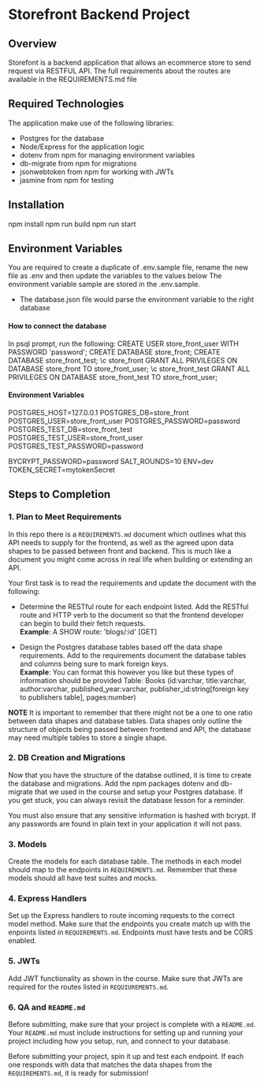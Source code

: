 # Storefront Backend Project

## Overview
Storefont is a backend application that allows an ecommerce store to send request via RESTFUL API. The full requirements about the routes are available in the REQUIREMENTS.md file 

## Required Technologies
The application make use of the following libraries:
- Postgres for the database
- Node/Express for the application logic
- dotenv from npm for managing environment variables
- db-migrate from npm for migrations
- jsonwebtoken from npm for working with JWTs
- jasmine from npm for testing

## Installation
npm install
npm run build
npm run start


## Environment Variables
You are required to create a duplicate of .env.sample file,  rename the new file  as .env and then update the variables to the values below
The environment variable sample are stored in the .env.sample.

- The database.json file would parse the environment variable to the right database


#### How to connect the database
In psql prompt, run the following: 
CREATE USER store_front_user WITH PASSWORD 'password'; 
CREATE DATABASE store_front;
CREATE DATABASE store_front_test; 
\c store_front 
GRANT ALL PRIVILEGES ON DATABASE store_front TO store_front_user;
\c store_front_test GRANT ALL PRIVILEGES ON DATABASE store_front_test TO store_front_user;

#### Environment Variables
POSTGRES_HOST=127.0.0.1
POSTGRES_DB=store_front
POSTGRES_USER=store_front_user
POSTGRES_PASSWORD=password
POSTGRES_TEST_DB=store_front_test
POSTGRES_TEST_USER=store_front_user
POSTGRES_TEST_PASSWORD=password

BYCRYPT_PASSWORD=password
SALT_ROUNDS=10
ENV=dev
TOKEN_SECRET=mytokenSecret



## Steps to Completion

### 1. Plan to Meet Requirements

In this repo there is a `REQUIREMENTS.md` document which outlines what this API needs to supply for the frontend, as well as the agreed upon data shapes to be passed between front and backend. This is much like a document you might come across in real life when building or extending an API. 

Your first task is to read the requirements and update the document with the following:
- Determine the RESTful route for each endpoint listed. Add the RESTful route and HTTP verb to the document so that the frontend developer can begin to build their fetch requests.    
**Example**: A SHOW route: 'blogs/:id' [GET] 

- Design the Postgres database tables based off the data shape requirements. Add to the requirements document the database tables and columns being sure to mark foreign keys.   
**Example**: You can format this however you like but these types of information should be provided
Table: Books (id:varchar, title:varchar, author:varchar, published_year:varchar, publisher_id:string[foreign key to publishers table], pages:number)

**NOTE** It is important to remember that there might not be a one to one ratio between data shapes and database tables. Data shapes only outline the structure of objects being passed between frontend and API, the database may need multiple tables to store a single shape. 

### 2.  DB Creation and Migrations

Now that you have the structure of the databse outlined, it is time to create the database and migrations. Add the npm packages dotenv and db-migrate that we used in the course and setup your Postgres database. If you get stuck, you can always revisit the database lesson for a reminder. 

You must also ensure that any sensitive information is hashed with bcrypt. If any passwords are found in plain text in your application it will not pass.

### 3. Models

Create the models for each database table. The methods in each model should map to the endpoints in `REQUIREMENTS.md`. Remember that these models should all have test suites and mocks.

### 4. Express Handlers

Set up the Express handlers to route incoming requests to the correct model method. Make sure that the endpoints you create match up with the enpoints listed in `REQUIREMENTS.md`. Endpoints must have tests and be CORS enabled. 

### 5. JWTs

Add JWT functionality as shown in the course. Make sure that JWTs are required for the routes listed in `REQUIUREMENTS.md`.

### 6. QA and `README.md`

Before submitting, make sure that your project is complete with a `README.md`. Your `README.md` must include instructions for setting up and running your project including how you setup, run, and connect to your database. 

Before submitting your project, spin it up and test each endpoint. If each one responds with data that matches the data shapes from the `REQUIREMENTS.md`, it is ready for submission!
